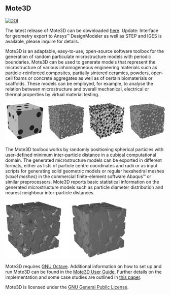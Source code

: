 ## Mote3D

[![DOI](https://zenodo.org/badge/doi/10.1088/1361-651X/aa629a.svg)](http://doi.org/10.1088/1361-651X/aa629a)

The latest release of Mote3D can be downloaded [here](http://github.com/Mote3D/Mote3D_toolbox/releases/tag/v2.1).
Update: Interface for geometry export to Ansys&#8482; DesignModeler as well as STEP and IGES is available, please inquire for details.

Mote3D is an adaptable, easy-to-use, open-source software toolbox for the generation of random particulate 
microstructure models with periodic boundaries. Mote3D can be used to generate models 
that represent the microstructure of various inhomogeneous engineering materials such 
as particle-reinforced composites, partially sintered ceramics, powders, open-cell foams or 
concrete aggregates as well as of certain biomaterials or scaffolds. These models can be 
employed, for example, to analyse the relation between microstructure and overall mechanical, 
electrical or thermal properties by virtual material testing.

![Exemplary microstructure models](docs/examples/microstructures.jpg "Exemplary microstructure models")

The Mote3D toolbox works by randomly positioning spherical particles with user-defined 
minimum inter-particle distance in a cubical computational domain. The generated 
microstructure models can be exported in different formats, either as lists of particle 
centre coordinates and radii or as input scripts for generating solid geometric models 
or regular hexahedral meshes (*voxel meshes*) in the commercial finite-element software
Abaqus&#8482; or similar preprocessors. Mote3D reports basic statistical information on the generated 
microstructure models such as particle diameter distribution and nearest neighbour inter-particle distances.

![Mesh options](docs/examples/meshes.jpg "Mesh options")

Mote3D requires [GNU Octave](http://www.gnu.org/software/octave/download.html). Additional
information on how to set up and run Mote3D can be found in the [Mote3D User Guide](docs/Mote3D%20User%20Guide.pdf). 
Further details on the implementation and some case studies are outlined in [this paper](https://doi.org/10.1088/1361-651X/aa629a).

Mote3D is licensed under the [GNU General Public License](LICENSE.txt).
